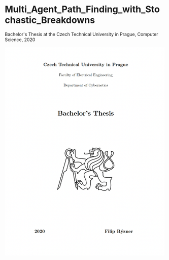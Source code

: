 # Multi_Agent_Path_Finding_with_Stochastic_Breakdowns
Bachelor's Thesis at the Czech Technical University in Prague, Computer Science, 2020

![alt text](https://github.com/ryznefil/Multi_Agent_Path_Finding_with_Stochastic_Breakdowns/blob/main/Media/preview.png "Logo Title Text 1")
